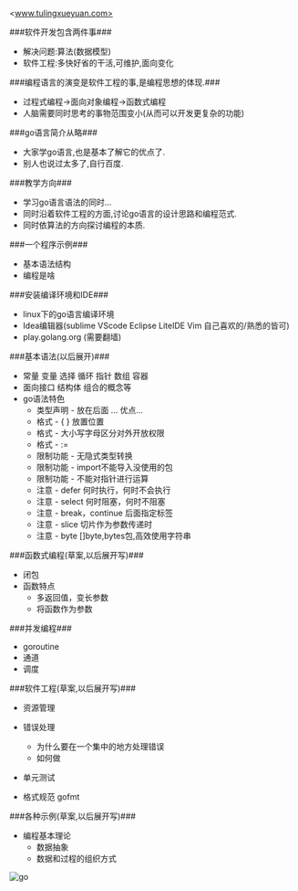 <www.tulingxueyuan.com>


###软件开发包含两件事###

- 解决问题:算法(数据模型)
- 软件工程:多快好省的干活,可维护,面向变化

###编程语言的演变是软件工程的事,是编程思想的体现.###

- 过程式编程->面向对象编程->函数式编程
- 人脑需要同时思考的事物范围变小(从而可以开发更复杂的功能)


###go语言简介从略###

- 大家学go语言,也是基本了解它的优点了.
- 别人也说过太多了,自行百度.

###教学方向###

- 学习go语言语法的同时...
- 同时沿着软件工程的方面,讨论go语言的设计思路和编程范式.
- 同时依算法的方向探讨编程的本质.

###一个程序示例###

- 基本语法结构
- 编程是啥

###安装编译环境和IDE###

- linux下的go语言编译环境
- Idea编辑器(sublime VScode Eclipse LiteIDE Vim 自己喜欢的/熟悉的皆可)
- play.golang.org (需要翻墙)

###基本语法(以后展开)###

- 常量 变量 选择 循环 指针 数组 容器
- 面向接口 结构体 组合的概念等
- go语法特色
    - 类型声明 - 放在后面 ... 优点...
    - 格式 - { } 放置位置
    - 格式 - 大小写字母区分对外开放权限
    - 格式 - :=
    - 限制功能 - 无隐式类型转换
    - 限制功能 - import不能导入没使用的包
    - 限制功能 - 不能对指针进行运算
    - 注意 - defer  何时执行，何时不会执行
    - 注意 - select 何时阻塞，何时不阻塞
    - 注意 - break，continue 后面指定标签
    - 注意 - slice 切片作为参数传递时
    - 注意 - byte  []byte,bytes包,高效使用字符串


###函数式编程(草案,以后展开写)###

- 闭包
- 函数特点
    -  多返回值，变长参数
    -  将函数作为参数

###并发编程###

- goroutine
- 通道
- 调度

###软件工程(草案,以后展开写)###

- 资源管理
- 错误处理
    - 为什么要在一个集中的地方处理错误
    - 如何做

- 单元测试
- 格式规范 gofmt

###各种示例(草案,以后展开写)###

- 编程基本理论
    - 数据抽象
    - 数据和过程的组织方式




![go](https://gss2.bdstatic.com/9fo3dSag_xI4khGkpoWK1HF6hhy/baike/c0%3Dbaike80%2C5%2C5%2C80%2C26/sign=85a989f5d933c895b2739029b07a1895/d52a2834349b033bd13802b815ce36d3d539bd24.jpg)

